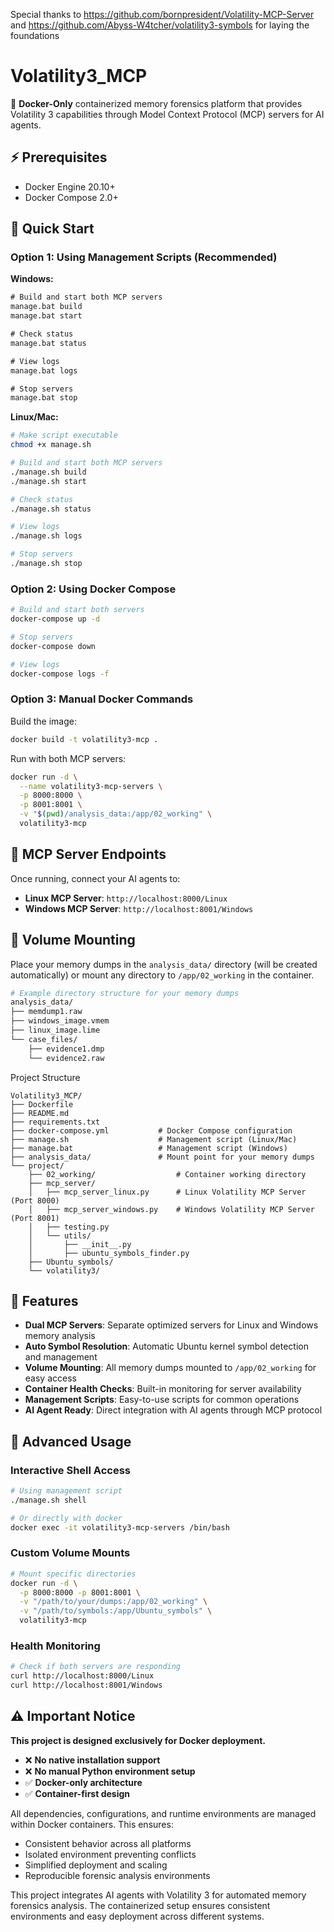Special thanks to https://github.com/bornpresident/Volatility-MCP-Server and https://github.com/Abyss-W4tcher/volatility3-symbols for laying the foundations 
 
 # Volatility3_MCP

🐳 **Docker-Only** containerized memory forensics platform that provides Volatility 3 capabilities through Model Context Protocol (MCP) servers for AI agents.

## ⚡ Prerequisites

- Docker Engine 20.10+
- Docker Compose 2.0+

## 🚀 Quick Start

### Option 1: Using Management Scripts (Recommended)

**Windows:**
```cmd
# Build and start both MCP servers
manage.bat build
manage.bat start

# Check status
manage.bat status

# View logs
manage.bat logs

# Stop servers
manage.bat stop
```

**Linux/Mac:**
```bash
# Make script executable
chmod +x manage.sh

# Build and start both MCP servers
./manage.sh build
./manage.sh start

# Check status
./manage.sh status

# View logs
./manage.sh logs

# Stop servers
./manage.sh stop
```

### Option 2: Using Docker Compose

```bash
# Build and start both servers
docker-compose up -d

# Stop servers
docker-compose down

# View logs
docker-compose logs -f
```

### Option 3: Manual Docker Commands

Build the image:
```bash
docker build -t volatility3-mcp .
```

Run with both MCP servers:
```bash
docker run -d \
  --name volatility3-mcp-servers \
  -p 8000:8000 \
  -p 8001:8001 \
  -v "$(pwd)/analysis_data:/app/02_working" \
  volatility3-mcp
```

## 🔗 MCP Server Endpoints

Once running, connect your AI agents to:

- **Linux MCP Server**: `http://localhost:8000/Linux`
- **Windows MCP Server**: `http://localhost:8001/Windows`

## 📁 Volume Mounting

Place your memory dumps in the `analysis_data/` directory (will be created automatically) or mount any directory to `/app/02_working` in the container.

```bash
# Example directory structure for your memory dumps
analysis_data/
├── memdump1.raw
├── windows_image.vmem
├── linux_image.lime
└── case_files/
    ├── evidence1.dmp
    └── evidence2.raw
```
Project Structure
```
Volatility3_MCP/
├── Dockerfile
├── README.md
├── requirements.txt
├── docker-compose.yml           # Docker Compose configuration
├── manage.sh                    # Management script (Linux/Mac)
├── manage.bat                   # Management script (Windows)
├── analysis_data/               # Mount point for your memory dumps
└── project/
    ├── 02_working/                  # Container working directory
    ├── mcp_server/
    │   ├── mcp_server_linux.py      # Linux Volatility MCP Server (Port 8000)
    │   ├── mcp_server_windows.py    # Windows Volatility MCP Server (Port 8001)
    │   ├── testing.py
    │   └── utils/
    │       ├── __init__.py
    │       ├── ubuntu_symbols_finder.py
    ├── Ubuntu_symbols/
    └── volatility3/
```

## 🎯 Features

- **Dual MCP Servers**: Separate optimized servers for Linux and Windows memory analysis
- **Auto Symbol Resolution**: Automatic Ubuntu kernel symbol detection and management
- **Volume Mounting**: All memory dumps mounted to `/app/02_working` for easy access
- **Container Health Checks**: Built-in monitoring for server availability
- **Management Scripts**: Easy-to-use scripts for common operations
- **AI Agent Ready**: Direct integration with AI agents through MCP protocol

## 🔧 Advanced Usage

### Interactive Shell Access
```bash
# Using management script
./manage.sh shell

# Or directly with docker
docker exec -it volatility3-mcp-servers /bin/bash
```

### Custom Volume Mounts
```bash
# Mount specific directories
docker run -d \
  -p 8000:8000 -p 8001:8001 \
  -v "/path/to/your/dumps:/app/02_working" \
  -v "/path/to/symbols:/app/Ubuntu_symbols" \
  volatility3-mcp
```

### Health Monitoring
```bash
# Check if both servers are responding
curl http://localhost:8000/Linux
curl http://localhost:8001/Windows
```

## ⚠️ Important Notice

**This project is designed exclusively for Docker deployment.** 

- ❌ **No native installation support**
- ❌ **No manual Python environment setup**
- ✅ **Docker-only architecture**
- ✅ **Container-first design**

All dependencies, configurations, and runtime environments are managed within Docker containers. This ensures:
- Consistent behavior across all platforms
- Isolated environment preventing conflicts
- Simplified deployment and scaling
- Reproducible forensic analysis environments


This project integrates AI agents with Volatility 3 for automated memory forensics analysis. The containerized setup ensures consistent environments and easy deployment across different systems.
